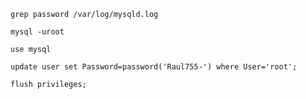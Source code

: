 ```
grep password /var/log/mysqld.log
```


```
mysql -uroot
```

```
use mysql
```


```
update user set Password=password('Raul755-') where User='root';
```

```
flush privileges;
```
